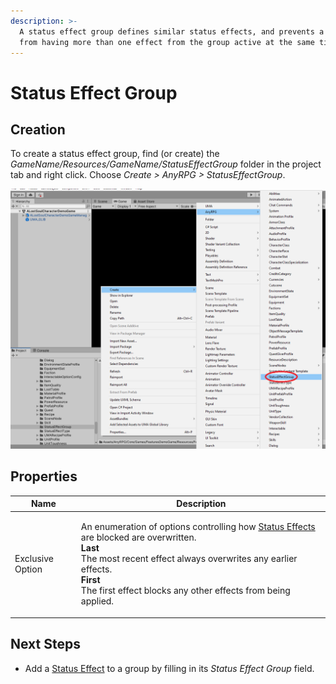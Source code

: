 ```yaml
---
description: >-
  A status effect group defines similar status effects, and prevents a character
  from having more than one effect from the group active at the same time.
---
```


# Status Effect Group

## Creation

To create a status effect group, find (or create) the _GameName/Resources/GameName/StatusEffectGroup_ folder in the project tab and right click.  Choose _Create > AnyRPG > StatusEffectGroup_.

![](<../.gitbook/assets/image (3).png>)

## Properties

| Name             | Description                                                                                                                                                                                                                                                                                                                      |
| ---------------- | -------------------------------------------------------------------------------------------------------------------------------------------------------------------------------------------------------------------------------------------------------------------------------------------------------------------------------- |
| Exclusive Option | <p>An enumeration of options controlling how <a href="ability-effects/status-effect.md">Status Effects</a> are blocked are overwritten.<br><strong>Last</strong><br>The most recent effect always overwrites any earlier effects.<br><strong>First</strong><br>The first effect blocks any other effects from being applied.</p> |

## Next Steps

* Add a [Status Effect](ability-effects/status-effect.md) to a group by filling in its _Status Effect Group_ field.
